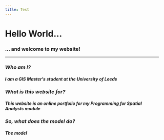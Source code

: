 ```yaml
---
title: Test
---
```


# Hello World...

### ... and welcome to my website!

---

### *Who am I?*

##### I am a GIS Master's student at the University of Leeds



### *What is this website for?*

##### This website is an online portfolio for my Programming for Spatial Analysts module



### *So, what does the model do?*

##### The model 


